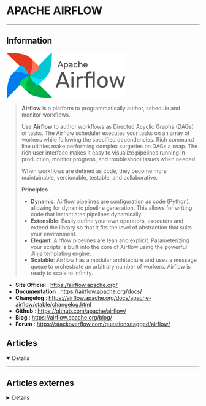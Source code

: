 # APACHE AIRFLOW
---

## <i class="fa-solid fa-hashtag"></i> Information

![Logo](../../_media/apps/apache_airflow/apache_airflow_logo.svg ':size=250 :no-zoom')


> <i class="fa-solid fa-quote-left"></i> **Airflow** is a platform to programmatically author, schedule and monitor workflows.
> 
> Use **Airflow** to author workflows as Directed Acyclic Graphs (DAGs) of tasks. The Airflow scheduler executes your tasks on an array of workers while following the specified dependencies. Rich command line utilities make performing complex surgeries on DAGs a snap. The rich user interface makes it easy to visualize pipelines running in production, monitor progress, and troubleshoot issues when needed.
> 
> When workflows are defined as code, they become more maintainable, versionable, testable, and collaborative.
> 
> **Principles**
> - **Dynamic**: Airflow pipelines are configuration as code (Python), allowing for dynamic pipeline generation. This allows for writing code that instantiates pipelines dynamically.
> - **Extensible**: Easily define your own operators, executors and extend the library so that it fits the level of abstraction that suits your environment.
> - **Elegant**: Airflow pipelines are lean and explicit. Parameterizing your scripts is built into the core of Airflow using the powerful Jinja templating engine.
> - **Scalable**: Airflow has a modular architecture and uses a message queue to orchestrate an arbitrary number of workers. Airflow is ready to scale to infinity. <i class="fa-solid fa-quote-left fa-rotate-180"></i>

- <i class="fa-solid fa-globe"></i> **Site Officiel** : https://airflow.apache.org/
- <i class="fa-solid fa-book"></i> **Documentation** : https://airflow.apache.org/docs/
- <i class="fa-solid fa-file-circle-question"></i> **Changelog** : https://airflow.apache.org/docs/apache-airflow/stable/changelog.html
- <i class="fa-brands fa-github"></i> **Github** : https://github.com/apache/airflow/
- <i class="fab fa-blogger-b"></i> **Blog** : https://airflow.apache.org/blog/
- <i class="fas fa-comments"></i> **Forum** : https://stackoverflow.com/questions/tagged/airflow/

## <i class="fa-regular fa-newspaper"></i> Articles

<details open>

</details>

---

## <i class="fa-solid fa-glasses"></i> Articles externes

<details>

- [A Complete Guide to Setting up a Local Development environment for Airflow (Docker, PyCharm, and tests)](https://medium.com/ninjavan-tech/setting-up-a-complete-local-development-environment-for-airflow-docker-pycharm-and-tests-3577ddb4ca94)
- [Airflow : Zero to One](https://medium.com/analytics-vidhya/airflow-zero-to-one-c65221588af1)
- [Airflow for Data Scientists](https://medium.com/@statworx_blog/airflow-for-data-scientists-6262f5a8b8cd)
- [Airflow Schedule Interval 101](https://towardsdatascience.com/airflow-schedule-interval-101-bbdda31cc463)
- [Airflow with YAML Dags and kubernetes operator](https://nbrgil.medium.com/airflow-with-yaml-dags-and-kubernetes-operator-ee9594b96714)
- [Airflow: how and when to use it (Advanced)](https://towardsdatascience.com/airflow-how-and-when-to-use-it-advanced-238ea6b63f13)
- [Airflow: Lesser Known Tips, Tricks, and Best Practises](https://medium.com/datareply/airflow-lesser-known-tips-tricks-and-best-practises-cf4d4a90f8f)
- [Airflow: Lesser Known Tips, Tricks, and Best Practises](https://medium.com/datareply/airflow-lesser-known-tips-tricks-and-best-practises-cf4d4a90f8f)
- [Apache Airflow: Dask Executor](https://medium.com/@bpleines5qa/apache-airflow-dask-executor-17eea5d26a8b)
- [Automate AWS Tasks Thanks to Airflow Hooks](https://medium.com/sicara/automate-aws-tasks-boto3-airflow-hooks-593c3120e8fc)
- [Automate AWS Tasks Thanks to Airflow Hooks](https://medium.com/sicara/automate-aws-tasks-boto3-airflow-hooks-593c3120e8fc)
- [Automated Scheduled Reporting using Airflow](https://medium.com/pasarpolis-product-tech/automated-reporting-system-using-airflow-a62f2ce12e80)
- [Data Engineering — Basics of Apache Airflow — Build Your First Pipeline](https://towardsdatascience.com/data-engineering-basics-of-apache-airflow-build-your-first-pipeline-eefecb7f1bb9)
- [Data Traffic Control with Apache Airflow](https://medium.com/leboncoin-engineering-blog/data-traffic-control-with-apache-airflow-ab8fd3fc8638)
- [Gestion de Tâches avec Apache Airflow](http://ncrocfer.github.io/posts/gestion-de-taches-avec-apache-airflow/)
- [Handling API Errors with Airflow](https://medium.com/stashaway-engineering/handling-api-errors-with-airflow-79738868d663)
- [How Apache Airflow Distributes Jobs on Celery workers](https://medium.com/sicara/using-airflow-with-celery-workers-54cb5212d405)
- [How To Set up a Local Airflow Installation With Kubernetes](https://dzone.com/articles/how-to-set-up-a-local-airflow-installation)
- [How to Use Airflow without Headaches](https://towardsdatascience.com/how-to-use-airflow-without-headaches-4e6e37e6c2bc)
- [Introduction to Apache Airflow: get started in 5 minutes](https://medium.com/codex/introduction-to-apache-airflow-get-started-in-5-minutes-3c9e24f12888)
- [Omada and Apache Airflow](https://medium.com/omada-health-tech/omada-and-apache-airflow-cd8e66445097)
- [Quick & Easy Alerting for Apache Airflow](https://medium.com/unruly-engineering/quick-easy-alerting-for-apache-airflow-53c3f1ba2ca)
- [Quick & Easy Alerting for Apache Airflow](https://medium.com/unruly-engineering/quick-easy-alerting-for-apache-airflow-53c3f1ba2ca)
- [Running Apache Airflow DAG with Docker](https://dzone.com/articles/running-apache-airflow-dag-with-docker)
- [Scaling DAG Creation With Apache Airflow](https://towardsdatascience.com/scaling-dag-creation-with-apache-airflow-a7b34ba486ac)
- [Turning Airflow into a full self service Data Platform](https://danielrcarletti.medium.com/turning-airflow-into-a-full-self-service-data-platform-b67eccdd3445)
- [Upgrading Airflow with Zero Downtime](https://medium.com/flatiron-engineering/upgrading-airflow-with-zero-downtime-8df303760c96)
- [Visualize Airflow Workflows Without Airflow](https://dzone.com/articles/visualize-airflow-workflows-without-airflow)
- [We’re All Using Airflow Wrong and How to Fix It](https://medium.com/bluecore-engineering/were-all-using-airflow-wrong-and-how-to-fix-it-a56f14cb0753)


</details>
